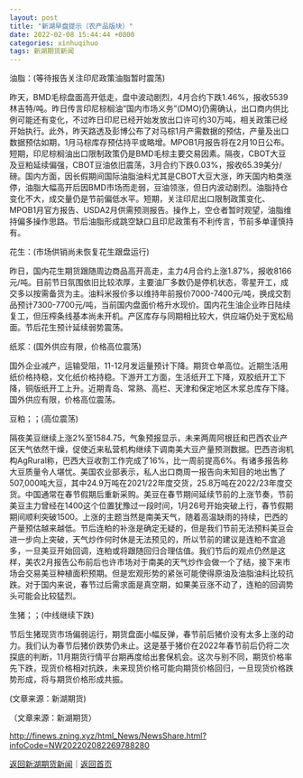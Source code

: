 ```yaml
---
layout: post
title: "新湖早盘提示（农产品版块）"
date: 2022-02-08 15:44:44 +0800
categories: xinhuqihuo
tags: 新湖期货新闻
---
```

<p>油脂：(等待报告关注印尼政策油脂暂时震荡)</p>
 <p>昨天，BMD毛棕盘面高开低走，盘中波动剧烈，4月合约下跌1.46%，报收5539林吉特/吨。昨日传言印尼棕榈油“国内市场义务”(DMO)仍需确认，出口商内供比例可能还有变化，不过昨日印尼已经开始发放出口许可约30万吨，相关政策已经开始执行。此外，昨天路透及彭博公布了对马棕1月产需数据的预估，产量及出口数据预估如期，1月马棕库存预估持平或略增。MPOB1月报告将在2月10日公布。短期，印尼棕榈油出口限制政策仍是BMD毛棕主要交易因素。隔夜，CBOT大豆及豆粕延续偏强，CBOT豆油依旧震荡，3月合约下跌0.03%，报收65.39美分/磅。国内方面，因长假期间国际油脂油料尤其是CBOT大豆大涨，昨天国内粕类涨停，油脂大幅高开后因BMD市场而走弱，豆油领涨，但日内波动剧烈。油脂持仓变化不大，成交量仍是节前偏低水平。短期，关注印尼出口限制政策变化、MPOB1月官方报告、USDA2月供需预测报告。操作上，空仓者暂时观望，油脂维持偏多操作思路。节后油脂形成跳空缺口且印尼政策有不利传言，节前多单谨慎持有。</p>
 <p>花生：(市场供销尚未恢复花生跟盘运行)</p>
 <p>昨日，国内花生期货跟随周边商品高开高走，主力4月合约上涨1.87%，报收8166元/吨。目前节日氛围依旧比较浓厚，主要油厂多数仍是停机状态，零星开工，成交多以按需备货为主。油料米报价多以维持年前报价7000-7400元/吨，换成交割品预计7300-7700元/吨，当前国内盘面价格升水现价。国内花生油企业昨日陆续复工，但压榨条线基本尚未开机。产区库存与同期相比较大，供应端仍处于宽松局面。节后花生预计延续弱势震荡。</p>
 <p>纸浆：(国外供应有限，价格高位震荡)</p>
 <p>国外企业减产，运输受阻，11-12月发运量预计下降。期货仓单高位。近期生活用纸价格持稳，文化纸价格持稳。下游开工方面，生活纸开工下降，双胶纸开工下降，铜版纸开工上升。近期青岛、常熟、高栏、天津和保定地区木浆总库存下降。国外供应有限，价格高位震荡。</p>
 <p>豆粕；；(高位震荡)</p>
 <p>隔夜美豆继续上涨2%至1584.75，气象预报显示，未来两周阿根廷和巴西农业产区天气依然干燥，促使近来私营机构继续下调南美大豆产量预测数据。巴西咨询机构AgRural称，巴西大豆收割工作完成了16%，比一周前提高6%。有诸多报告称大豆质量令人堪忧。美国农业部表示，私人出口商周一报告向未知目的地出售了507,000吨大豆，其中24.9万吨在2021/22年度交货，25.8万吨在2022/23年度交货。中国通常在春节假期后重新采购。美豆在春节期间延续节前的上涨节奏，节前美豆主力曾经在1400这个位置犹豫过一段时间，1月26号开始突破上行，春节假期期间顺利突破1500。上涨的主题当然是南美天气，随着高温缺雨的持续，巴西的产量预估越来越低。节后连粕的补涨是确定无疑的，但是我们节前无法预料美豆会进一步向上突破，天气炒作何时休是无法预见的，所以节前的建议是连粕不宜追多，一旦美豆开始回调，连粕或将跟随回归合理估值。我们节后的观点仍然是这样，美农2月报告公布前后也许市场对于南美的天气炒作会做一个了结，接下来市场会交易美豆种植面积预期。但是宏观形势的紧张可能使得原油及油脂油料比较抗跌。对于国内来说，春节过后需求面是真空期，如果美豆涨不动了，连粕的回调势头可能会比较猛烈。</p>
 <p>生猪；；(中线继续下跌)</p>
 <p>节后生猪现货市场偏弱运行，期货盘面小幅反弹，春节前后猪价没有太多上涨的动力。我们认为春节后猪价跌势仍未止。这是基于猪价在2022年春节前后仍将二次探底的判断，11月期货行情平台期再度给出套保机会。这次与别不同，期货价格率先下跌，现货价格相对抗跌，未来现货价格可能向期货价格回归，一旦现货价格跌势形成，将与期货价格形成共振。 </p>
 <p>(文章来源：新湖期货)</p><p class="em_media">（文章来源：新湖期货）</p>

<http://finews.zning.xyz/html_News/NewsShare.html?infoCode=NW202202082269788280>

[返回新湖期货新闻](//finews.withounder.com/category/xinhuqihuo.html)｜[返回首页](//finews.withounder.com/)